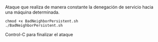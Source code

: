 Ataque que realiza de manera constante la denegación de servicio hacia una máquina determinada.

    chmod +x BadNeighborPersistent.sh
    ./BadNeighborPersistent.sh

Control-C para finalizar el ataque

